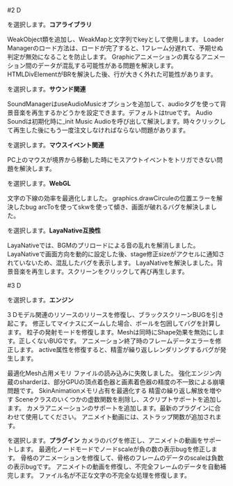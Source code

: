 #2 D

を選択します。**コアライブラリ**

WeakObject類を追加し、WeakMapと文字列でkeyとして使用します。
Loader Managerのロード方法は、ロードが完了すると、1フレーム分遅れて、予期せぬ判定が無効になることを防止します。
Graphicアニメーションの異なるアニメーション間のデータが混乱する可能性がある問題を解決します。
HTMLDivElementがBRを解決した後、行が大きく外れた可能性があります。


を選択します。**サウンド関連**

SoundManagerはuseAudioMusicオプションを追加して、audioタグを使って背景音楽を再生するかどうかを設定できます。デフォルトはtrueです。
Audio Soundは初期化時に_init Music Audioを呼び出して解決します。時々クリックして再生した後にもう一度注文しなければならない問題があります。

を選択します。**マウスイベント関連**

PC上のマウスが境界から移動した時にモスアウトイベントをトリガできない問題を解決します。

を選択します。**WebGL**

文字の下線の効率を最適化しました。
graphics.drawCirculeの位置エラーを解決したbug
arcToを使ってskwを使って傾き、画面が破れるバグを解決しました。

を選択します。**LayaNative互換性**

LayaNativeでは、BGMのプリロードによる音の乱れを解消しました。
LayaNativeで画面方向を動的に設定した後、stage修正sizeがアクセルに通知されていないため、混乱したバグを表示します。
LayaNativeを解決しました。背景音楽を再生します。スクリーンをクリックして再び再生します。


#3 D

を選択します。**エンジン**

3 Dモデル関連のリソースのリリースを修復し、ブラックスクリーンBUGを引き起こす。
修正してマイナスにズームした場合、ボールを包囲してバグを計算します。
粒子の発射モードを修復します。Meshは同時にShape効果を無効にします。正しくないBUGです。
アニメーション終了時のフレームデータエラーを修正します。
active属性を修復すると、精霊が繰り返しレンダリングするバグが発生します。

最適化Mesh占用メモリ
ファイルの読み込みに失敗しました。
強化エンジン内蔵のsharderは、部分GPUの頂点着色器と画素着色器の精度の不一致による崩壊問題です。
SkinAnimationメモリ占有を最適化する
精霊の繰り返し解放を増やす
Sceneクラスのいくつかの虚数関数を削除し、スクリプトサポートを追加します。
カメラアニメーションのサポートを追加します。最新のプラグインに合わせて使用してください。
アニメイト動画には、ストラップ関数が追加されます。


を選択します。**プラグイン**
カメラのバグを修正し、アニメイトの動画をサポートします。
最適化ノードモードでノードscaleが負の数の表示bugを修正します。
骨格のアニメーションを修復して、骨格のフレームのデータのscaleは負数の表示bugです。
アニメイトの動画を修復し、不完全フレームのデータを自動補完します。
ファイル名が不正な文字の不完全な処理を修復します。